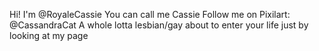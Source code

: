 Hi! I'm @RoyaleCassie
You can call me Cassie
Follow me on Pixilart: @CassandraCat
A whole lotta lesbian/gay about to enter your life just by looking at my page
